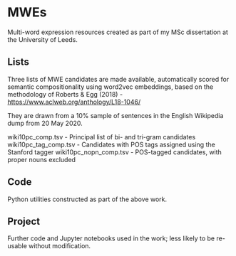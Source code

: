 # MWEs
Multi-word expression resources created as part of my MSc dissertation at the University of Leeds.

## Lists
Three lists of MWE candidates are made available, automatically scored for semantic compositionality using word2vec embeddings, based on the methodology of Roberts & Egg (2018) - https://www.aclweb.org/anthology/L18-1046/

They are drawn from a 10% sample of sentences in the English Wikipedia dump from 20 May 2020.

wiki10pc_comp.tsv      - Principal list of bi- and tri-gram candidates
wiki10pc_tag_comp.tsv  - Candidates with POS tags assigned using the Stanford tagger
wiki10pc_nopn_comp.tsv - POS-tagged candidates, with proper nouns excluded

## Code
Python utilities constructed as part of the above work.

## Project
Further code and Jupyter notebooks used in the work; less likely to be re-usable without modification.
